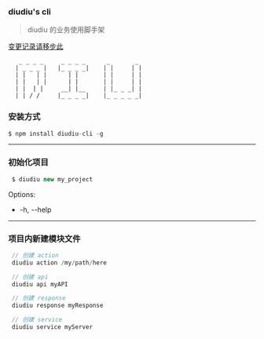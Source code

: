 ### diudiu's cli

> diudiu 的业务使用脚手架

[变更记录请移步此](http://weapons.ke.com/project/1970/wiki/page/2806)

```
   _ _ _ _     _ _ _ _      _       _
  | _ _ _ |   |_ _ _ _|    | |     | | 
  | |   | |      | |       | |     | |
  | |   | |      | |       | |     | |
  | |  | |     __| |__     | |_ _ _| |
  | | / /     |_ _ _ _|    |_ _ _ _ _|

```


### 安装方式

```ts
$ npm install diudiu-cli -g
```
---

### 初始化项目

```ts
 $ diudiu new my_project
```

Options:

+ -h, --help

---

### 项目内新建模块文件

```ts
 // 创建 action
 diudiu action /my/path/here

 // 创建 api
 diudiu api myAPI

 // 创建 response
 diudiu response myResponse

 // 创建 service
 diudiu service myServer
```
